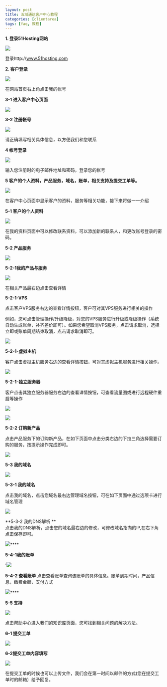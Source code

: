 ```yaml
---
layout: post
title: 五域通达客户中心教程
categories: [clientarea]
tags: [faq, 教程]
---
```

**1. 登录51Hosting网站**

![][1]      

登录http://www.51hosting.com

**2. 客户登录**

![][2]     

在网站首页右上角点击我的帐号

**3-1 进入客户中心页面**

![][3]

**3-2 注册帐号**

![][4]   

 请正确填写相关具体信息，以方便我们和您联系 




**4 帐号登录**

![][5]   
 
输入您注册时的电子邮件地址和密码，登录您的帐号




**5 客户的个人资料，产品服务，域名，账单，相关支持及提交工单等。**

![][6]     

在客户中心页面中显示客户的资料，服务等相关功能，接下来将做一一介绍




**5-1 客户的个人资料**

![][7]       

在我的资料页面中可以修改联系资料，可以添加新的联系人，和更改账号登录的密码。




**5-2 产品服务**

![][8]

 
**5-2-1我的产品与服务**

![][9]    

在相关产品最右边点击查看详情    




**5-2-1-VPS**

点击客户VPS服务右边的查看详情按钮，客户可对其VPS服务进行相关的操作

例如，您可点击管理操作/升级降级，对您的VPS服务进行升级或降级操作（系统自动生成账单，补齐差价即可）。如果您希望取消VPS服务，点击请求取消，选择立即或账单周期结束取消，点击请求取消即可。

![][10]

**5-2-1-虚拟主机**

客户点击虚拟主机服务右边的查看详情按钮，可对其虚拟主机服务进行相关操作。

![][11]

**5-2-1-独立服务器**

客户点击其独立服务器服务右边的查看详情按钮，可查看流量图或进行远程硬件重启等操作

![][12]

![][13]

**5-2-2 订购新产品**

点击产品服务下的订购新产品，在如下页面中点击分类右边的下拉三角选择需要订购的服务，按提示操作完成即可。

![][14]

**5-3  我的域名**

![][15]


**5-3-1 我的域名**

点击我的域名，点击您域名最右边管理域名按钮，可在如下页面中通过选项卡进行域名管理

![][16]

**5-3-2  我的DNS解析  **              
点击我的DNS解析，点击您的域名最右边的修改，可修改域名指向的IP,在右下角点击保存即可。

![][17]**** 

**5-4-1我的账单**

'![][18]




**5-4-2 查看账单**
点击查看账单查询该账单的具体信息。账单到期时间，产品信息，缴费金额，支付方式

![][19]**** 

**5-5 支持**

![][20]     

点击帮助中心进入我们的知识库页面，您可找到相关问题的解决方法。




**6-1 提交工单**

![][21]




**6-2提交工单内容填写**

![][22]

在提交工单的时候也可以上传文件，我们会在第一时间以邮件的方式(您在提交工单时的邮箱）给予回复。

 [1]: http://voga.emagineconcept.com/caicai/plesk11/S1.jpg
 [2]: http://voga.emagineconcept.com/caicai/plesk11/S2.jpg
 [3]: http://voga.emagineconcept.com/caicai/plesk11/S3.jpg
 [4]: http://voga.emagineconcept.com/caicai/plesk11/S4.jpg
 [5]: http://voga.emagineconcept.com/caicai/plesk11/S5.jpg
 [6]: http://voga.emagineconcept.com/caicai/plesk11/S6.jpg
 [7]: http://voga.emagineconcept.com/caicai/plesk11/S7.jpg
 [8]: http://voga.emagineconcept.com/caicai/plesk11/S8.jpg
 [9]: http://voga.emagineconcept.com/caicai/plesk11/S9.jpg
 [10]: http://voga.emagineconcept.com/caicai/plesk11/S10.jpg
 [11]: http://voga.emagineconcept.com/caicai/plesk11/S11.jpg
 [12]: http://voga.emagineconcept.com/caicai/plesk11/S12.jpg
 [13]: http://voga.emagineconcept.com/caicai/plesk11/S13.jpg
 [14]: http://voga.emagineconcept.com/caicai/plesk11/S14.jpg
 [15]: http://voga.emagineconcept.com/caicai/plesk11/S15.jpg
 [16]: http://voga.emagineconcept.com/caicai/plesk11/S16.jpg
 [17]: http://voga.emagineconcept.com/caicai/plesk11/S17.jpg
 [18]: http://voga.emagineconcept.com/caicai/plesk11/S18.jpg
 [19]: http://voga.emagineconcept.com/caicai/plesk11/S19.jpg
 [20]: http://voga.emagineconcept.com/caicai/plesk11/S20.jpg
 [21]: http://voga.emagineconcept.com/caicai/plesk11/S21.jpg
 [22]: http://voga.emagineconcept.com/caicai/plesk11/S22.jpg